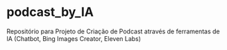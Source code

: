 # podcast_by_IA
Repositório para Projeto de Criação de Podcast através de ferramentas de IA (Chatbot, Bing Images Creator, Eleven Labs)
